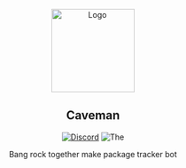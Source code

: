 <p align="center">
  <a href="https://github.com/crystal-linux/caveman">
    <img src="https://getcryst.al/site/assets/other/logo.png" alt="Logo" width="150" height="150">
  </a>
</p>
<p align="center"> 
<h2 align="center"> Caveman </h2>
</p>
<p align="center">
<a href="https://discord.gg/yp4xpZeAgW"><img alt="Discord" src="https://img.shields.io/discord/825473796227858482?color=blue&label=Discord&logo=Discord&logoColor=white"?link=https://discord.gg/yp4xpZeAgW&link=https://discord.gg/yp4xpZeAgW></a>
<img src="https://img.shields.io/badge/Maintainer-@somethinggeneric-brightgreen" alt=The maintainer of this repository" href="https://github.com/somethinggeneric">
</p>
<p align="center">Bang rock together make package tracker bot</p>
